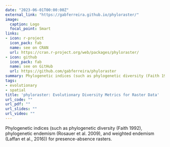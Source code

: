 ```yaml
---
date: "2023-06-01T00:00:00Z"
external_link: "https://gabferreira.github.io/phyloraster/"
image:
  caption: Logo
  focal_point: Smart
links:
- icon: r-project
  icon_pack: fab
  name: see on CRAN
  url: https://cran.r-project.org/web/packages/phyloraster/
- icon: github
  icon_pack: fab
  name: see on GitHub
  url: https://github.com/gabferreira/phyloraster
summary: Phylogenetic indices (such as phylogenetic diversity (Faith 1992), phylogenetic endemism (Rosauer et al. 2009), and weighted endemism (Laffan et al., 2016)) for presence-absence rasters. ![](https://cranlogs.r-pkg.org/badges/grand-total/phyloraster?color=green)
tags:
- evolutionary
- spatial
title: 'phyloraster: Evolutionary Diversity Metrics for Raster Data'
url_code: ""
url_pdf: ""
url_slides: ""
url_video: ""
---
```


Phylogenetic indices (such as phylogenetic diversity (Faith 1992), phylogenetic endemism (Rosauer et al. 2009), and weighted endemism (Laffan et al., 2016)) for presence-absence rasters.